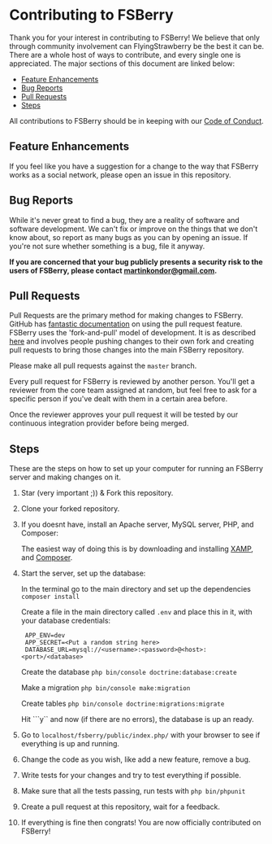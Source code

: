 # Contributing to FSBerry
Thank you for your interest in contributing to FSBerry! We believe that only 
through community involvement can FlyingStrawberry be the best it can be. There are a whole
host of ways to contribute, and every single one is appreciated. The major 
sections of this document are linked below:

- [Feature Enhancements](#feature-enhancements)
- [Bug Reports](#bug-reports)
- [Pull Requests](#pull-requests)
- [Steps](#steps)

All contributions to FSBerry should be in keeping with our 
[Code of Conduct](https://github.com/flyingstrawberry/fsberry/blob/master/.github/CODE_OF_CONDUCT.md).

## Feature Enhancements
If you feel like you have a suggestion for a change to the way that FSBerry works
as a social network, please open an issue in this repository.

## Bug Reports
While it's never great to find a bug, they are a reality of software and 
software development. We can't fix or improve on the things that we don't know
about, so report as many bugs as you can by opening an issue. If you're not sure whether something 
is a bug, file it anyway.

**If you are concerned that your bug publicly presents a security risk to the
users of FSBerry, please contact 
[martinkondor@gmail.com](mailto://martinkondor@gmail.com).**

## Pull Requests
Pull Requests are the primary method for making changes to FSBerry. GitHub has 
[fantastic documentation](https://help.github.com/articles/about-pull-requests/)
on using the pull request feature. FSBerry uses the 'fork-and-pull' model of 
development. It is as described 
[here](https://help.github.com/articles/about-collaborative-development-models/)
and involves people pushing changes to their own fork and creating pull requests
to bring those changes into the main FSBerry repository.

Please make all pull requests against the `master` branch.

Every pull request for FSBerry is reviewed by another person. You'll get a 
reviewer from the core team assigned at random, but feel free to ask for a 
specific person if you've dealt with them in a certain area before. 

Once the reviewer approves your pull request it will be tested by our continuous
integration provider before being merged.

## Steps
These are the steps on how to set up your computer for running an FSBerry
server and making changes on it.

1. Star (very important ;)) & Fork this repository.
2. Clone your forked repository.
3. If you doesnt have, install an Apache server, MySQL server, PHP, and Composer:

   The easiest way of doing this is by downloading and installing [XAMP](https://www.apachefriends.org/hu/index.html),
   and [Composer](https://getcomposer.org/).
4. Start the server, set up the database:

   In the terminal go to the main directory and set up the dependencies
   ```composer install```
   
   Create a file in the main directory called ```.env``` and place this in it, with your database credentials:
   ```
    APP_ENV=dev
    APP_SECRET=<Put a random string here>
    DATABASE_URL=mysql://<username>:<password>@<host>:<port>/<database>
   ```
   Create the database
   ```php bin/console doctrine:database:create```

   Make a migration
   ```php bin/console make:migration```

   Create tables 
   ```php bin/console doctrine:migrations:migrate```

   Hit ```y`` and now (if there are no errors), the database is up an ready.

5. Go to ```localhost/fsberry/public/index.php/``` with your browser to see if everything is up and running.
6. Change the code as you wish, like add a new feature, remove a bug.
7. Write tests for your changes and try to test everything if possible.
8. Make sure that all the tests passing, run tests with ```php bin/phpunit```
9. Create a pull request at this repository, wait for a feedback.
10. If everything is fine then congrats! You are now officially contributed on FSBerry!